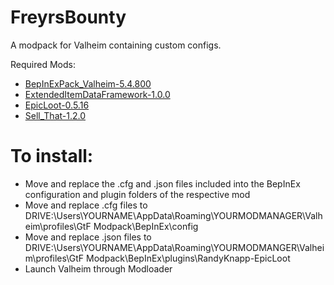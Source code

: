# FreyrsBounty
A modpack for Valheim containing custom configs.

Required Mods:
- [BepInExPack_Valheim-5.4.800][BepInExPack]
- [ExtendedItemDataFramework-1.0.0][ExtendedItemDataFramework]
- [EpicLoot-0.5.16][EpicLoot]
- [Sell_That-1.2.0][SellThat]


# To install:
- Move and replace the .cfg and .json files included into the BepInEx configuration and plugin folders of the respective mod
- Move and replace .cfg files to DRIVE:\Users\YOURNAME\AppData\Roaming\YOURMODMANAGER\Valheim\profiles\GtF Modpack\BepInEx\config
- Move and replace .json files to DRIVE:\Users\YOURNAME\AppData\Roaming\YOURMODMANGER\Valheim\profiles\GtF Modpack\BepInEx\plugins\RandyKnapp-EpicLoot
- Launch Valheim through Modloader

<!--Mod Links-->
[BepInExPack]: https://valheim.thunderstore.io/package/denikson/BepInExPack_Valheim/
[ExtendedItemDataFramework]: https://valheim.thunderstore.io/package/RandyKnapp/ExtendedItemDataFramework/
[EpicLoot]:https://valheim.thunderstore.io/package/RandyKnapp/EpicLoot/
[SellThat]:https://valheim.thunderstore.io/package/ASharpPen/Sell_That/


